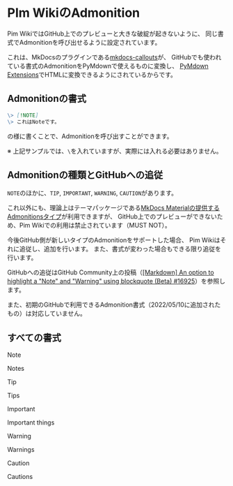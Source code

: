 # PIm WikiのAdmonition

Pim WikiではGitHub上でのプレビューと大きな破綻が起きないように、
同じ書式でAdmonitionを呼び出せるように設定されています。

これは、MkDocsのプラグインである[mkdocs-callouts](https://github.com/sondregronas/mkdocs-callouts)が、
GitHubでも使われている書式のAdmonitionをPyMdownで使えるものに変換し、
[PyMdown Extensions](https://facelessuser.github.io/pymdown-extensions/)でHTMLに変換できるようにされているからです。

## Admonitionの書式

```md
\> [!NOTE]
\> これはNoteです。
```

の様に書くことで、Admonitionを呼び出すことができます。

※ 上記サンプルでは、`\`を入れていますが、実際には入れる必要はありません。

## Admonitionの種類とGitHubへの追従

`NOTE`のほかに、`TIP`, `IMPORTANT`, `WARNING`, `CAUTION`があります。

これ以外にも、理論上はテーマパッケージである[MkDocs Materialの提供するAdmonitionsタイプ](https://squidfunk.github.io/mkdocs-material/reference/admonitions/#supported-types)が利用できますが、
GitHub上でのプレビューができないため、Pim Wikiでの利用は禁止されています（MUST NOT）。

今後GitHub側が新しいタイプのAdmonitionをサポートした場合、
Pim Wikiはそれに追従し、追加を行います。
また、書式が変わった場合もできる限り追従を行います。

GitHubへの追従はGitHub Community上の投稿（[[Markdown] An option to highlight a "Note" and "Warning" using blockquote (Beta) #16925](https://github.com/orgs/community/discussions/16925)）を参照します。

また、初期のGitHubで利用できるAdmonition書式（2022/05/10に追加されたもの）は対応していません。

## すべての書式

> [!NOTE]
> Notes

> [!TIP]
> Tips

> [!IMPORTANT]
> Important things

> [!WARNING]
> Warnings

> [!CAUTION]
> Cautions
